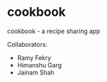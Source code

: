 # cookbook
cookbook - a recipe sharing app


Collaborators:
 - Ramy Fekry
 - Himanshu Garg
 - Jainam Shah
